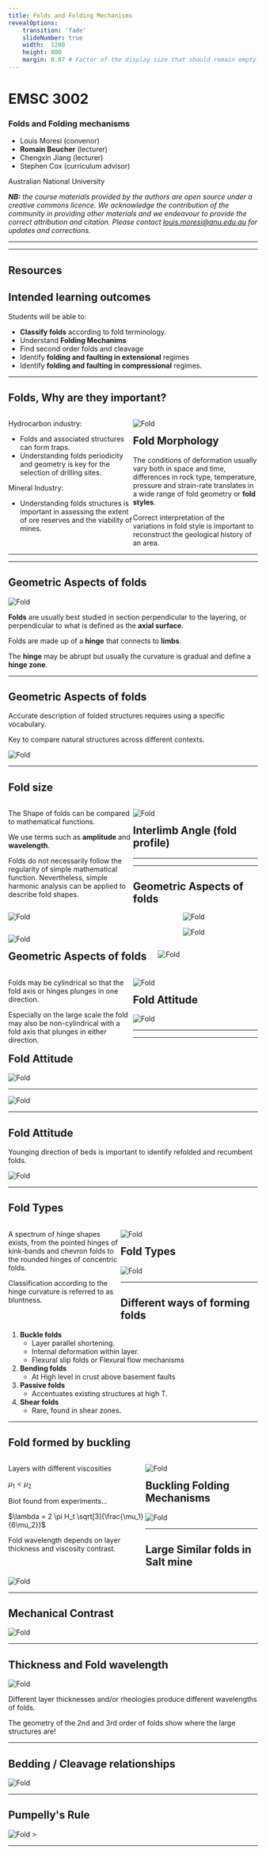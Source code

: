 ```yaml
---
title: Folds and Folding Mechanisms
revealOptions:
    transition: 'fade'
    slideNumber: true
    width:  1200
    height: 800
    margin: 0.07 # Factor of the display size that should remain empty around the content (7% typically)
---
```


# EMSC 3002

### Folds and Folding mechanisms

  - Louis Moresi (convenor)
  - **Romain Beucher** (lecturer)
  - Chengxin Jiang (lecturer)
  - Stephen Cox (curriculum advisor)

Australian National University

_**NB:** the course materials provided by the authors are open source under a creative commons licence. 
We acknowledge the contribution of the community in providing other materials and we endeavour to 
provide the correct attribution and citation. Please contact louis.moresi@anu.edu.au for updates and 
corrections._

---
<!-- .slide: data-background="Lecture-2-Folding-images/The folds of the rocks at position Apoplystra.jpg" -->

---

## Resources


## Intended learning outcomes

Students will be able to:

- **Classify folds** according to fold terminology.
- Understand **Folding Mechanims**
- Find second order folds and cleavage
- Identify **folding and faulting in extensional** regimes
- Identify **folding and faulting in compressional** regimes.

---

## Folds, Why are they important?

<div>

<div style="width:50%; float:left">

Hydrocarbon industry:

- Folds and associated structures can form traps.
- Understanding folds periodicity and geometry is key for the selection of drilling sites.

Mineral Industry:

- Understanding folds structures is important in assessing the extent of ore reserves and the
viability of mines.

</div>

<div style="width:50%; float:right">

![Fold](Lecture-2-Folding-images/Figure_Anticlinal_Oil_trap.png) <!-- .element style="float: right" width="90%" -->

</div>
</div>

---

## Fold Morphology

The conditions of deformation usually vary both in space and time, differences in rock type,
temperature, pressure and strain-rate translates in a wide range of fold geometry or **fold styles**.

Correct interpretation of the variations in fold style is important to reconstruct the
geological history of an area.

---

<!-- .slide: data-background="Lecture-2-Folding-images/Photo_4_800px-Folds_near_Commana_in_Brittany_France_2.jpg" -->

---

## Geometric Aspects of folds

![Fold](Lecture-2-Folding-images/Figure_3_2D_Fold_profile.svg) <!-- .element style="float: right" width="60%" -->

**Folds** are usually best studied in section perpendicular to the layering, or
perpendicular to what is defined as the **axial surface**.

Folds are made up of a **hinge** that connects to **limbs**.

The **hinge** may be abrupt but usually the curvature is gradual and define a 
**hinge zone**.

---

## Geometric Aspects of folds

Accurate description of folded structures requires using a specific vocabulary.

Key to compare natural structures across different contexts.

![Fold](Lecture-2-Folding-images/Figure_2_Geometric_Aspects_of_folds.jpg)

---

## Fold size

<div>

<div style="width:50%; float:left">

The Shape of folds can be compared to mathematical functions.

We use terms such as **amplitude** and **wavelength**.

Folds do not necessarily follow the regularity of simple mathematical function.
Nevertheless, simple harmonic analysis can be applied to describe fold shapes.

</div>

<div style="width:50%; float:right">

![Fold](Lecture-2-Folding-images/Figure_4_Fold_amplitude_wavelength.svg) <!-- .element style="float: right" width="95%" -->

</div>
</div>

---

## Interlimb Angle (fold profile)

<div>

<div style="width:70%; float:left">

![Fold](Lecture-2-Folding-images/Figure_5_Interlimb_angle.svg) <!-- .element width="95%" -->

</div>

<div style="width:30%; float:right">
<div>

![Fold](Lecture-2-Folding-images/Photo_Gentle_fold.jpg) <!-- .element width="90%" -->
</div>
<div>

![Fold](Lecture-2-Folding-images/Photo_close_folds.png) <!-- .element width="90%" -->

</div>
</div>
</div>

---
<!-- .slide: data-background="Lecture-2-Folding-images/Photo_3_zagros_landsat_7.jpg" -->

---

## Geometric Aspects of folds



<div>

<div style="width:60%; float:left">

![Fold](Lecture-2-Folding-images/Figure_6_3d_plunging_fold.svg)<!-- .element style="float: left" width="90%" -->

</div>

<div style="width:40%; float:right">

![Fold](Lecture-2-Folding-images/Sheep_Mountain_Anticline_Wyoming_bernhard_edmaier_photography.png)<!-- .element style="float: right" width="95%" -->

</div>
</div>


---

<!-- .slide: data-background="Lecture-2-Folding-images/Figure_7_Fold-and-Thrust-Belt.png" -->

---

## Geometric Aspects of folds

<div>

<div style="width:50%; float:left">

Folds may be cylindrical so that the fold axis or hinges plunges in one direction.

Especially on the large scale the fold may also be non-cylindrical with a fold
axis that plunges in either direction.

</div>

<div style="width:50%; float:right">

![Fold](Lecture-2-Folding-images/Figure_8_Cylindrical_vs_non-cylindrical_folds.svg) <!-- .element style="float: right" width="95%" -->

</div>
</div>

---

<!-- .slide: data-background="Lecture-2-Folding-images/Richat structure.jpg" -->

---

## Fold Attitude

![Fold](Lecture-2-Folding-images/Figure_9_Fold_Attitude.svg) <!-- .element style="float: center" width="95%" -->

---


<!-- .slide: data-background="Lecture-2-Folding-images/Photo_5_Recumbent_Folds_Anne_Burges_CC.jpg" -->

---

## Fold Attitude

![Fold](Lecture-2-Folding-images/Figure_10_Fold_attitude_B.jpg)  <!-- .element style="float: center" width="50%" -->

---

![Fold](Lecture-2-Folding-images/Photo_7_800px-Caledonian_orogeny_fold_in_King_Oscar_Fjord.jpg)  <!-- .element style="float: center" width="100%" -->

---

## Fold Attitude

Younging direction of beds is important to identify refolded and recumbent folds.

![Fold](Lecture-2-Folding-images/Figure_11_Refolded_fold.svg) <!-- .element width="95%" -->

---

## Fold Types

<div>

<div style="width:45%; float:left">

A spectrum of hinge shapes exists, from the pointed hinges of kink-bands and
chevron folds to the rounded hinges of concentric folds.

Classification according to the hinge curvature is referred to as bluntness.
</div>

<div style="width:55%; float:right">

![Fold](Lecture-2-Folding-images/Figure_12_Fold_types.svg) <!-- .element style="float: right" width="95%" -->

</div>
</div>

---

<!-- .slide: data-background="Lecture-2-Folding-images/Photo_6_800px-Exceptional_folds_during_the_Girls_into_Geoscience_inaugural_Irish_Fieldtrip.jpg" -->

---

## Fold Types

![Fold](Lecture-2-Folding-images/Figure_13_Fold_Types.svg)

---

## Different ways of forming folds

1. **Buckle folds** 
    - Layer parallel shortening.
    - Internal deformation within layer.
    - Flexural slip folds or Flexural flow mechanisms
1. **Bending folds**
    - At High level in crust above basement faults
1. **Passive folds**
    - Accentuates existing structures at high T.
1. **Shear folds**
    - Rare, found in shear zones.

---

## Fold formed by buckling

<div>

<div style="width:55%; float:left">

Layers with different viscosities

$\mu_1 < \mu_2$

Biot found from experiments...

$\lambda = 2 \pi H_t \sqrt[3]{\frac{\mu_1}{6\mu_2}}$

Fold wavelength depends on layer thickness and viscosity contrast.

</div>

<div style="width:45%; float:right">

![Fold](Lecture-2-Folding-images/Figure_14_Buckling.svg) <!-- .element style="float: right" width="95%" -->

</div>
</div>

---

## Buckling Folding Mechanisms 

![Fold](Lecture-2-Folding-images/Figure_15_Folding_mechanism_in_response_to_buckling.svg)

---

## Large Similar folds in Salt mine

![Fold](Lecture-2-Folding-images/Photo_1_Large_Similar_Fault_Salt_Mine_Carpathians_Janos_Urai.jpg) <!-- .element style="float: center" width="80%" -->

---

## Mechanical Contrast

![Fold](Lecture-2-Folding-images/Figure_16_Contrast_mechanical_behavior.svg)

---

## Thickness and Fold wavelength

![Fold](Lecture-2-Folding-images/Figure_17_Thickness_and_Fold_wavelengths.svg) <!-- .element style="float: right" width="50%" -->

Different layer thicknesses and/or rheologies produce different wavelengths of folds.

The geometry of the 2nd and 3rd order of folds show where the large structures are!

---

## Bedding / Cleavage relationships

![Fold](Lecture-2-Folding-images/Figure_19_Bedding_Cleavage_Relationship.svg) <!-- .element width="90%" -->

---

## Pumpelly's Rule

![Fold](Lecture-2-Folding-images/Figure_20_Pumpellys_rule.svg)  <!-- .element width="90%" -->>

---
